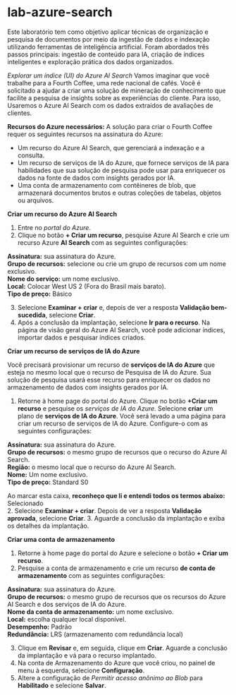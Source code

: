 # lab-azure-search

Este laboratório tem como objetivo aplicar técnicas de organização e pesquisa de documentos por meio da ingestão de dados e indexação utilizando ferramentas de inteligência artificial.
Foram abordados três passos principais: ingestão de conteúdo para IA, criação de índices inteligentes e exploração prática dos dados organizados.

*Explorar um índice (UI) do Azure AI Search*
Vamos imaginar que você trabalhe para a Fourth Coffee, uma rede nacional de cafés. Você é solicitado a ajudar a criar uma solução de mineração de conhecimento que facilite a pesquisa de insights sobre as experiências do cliente. Para isso, Usaremos o Azure AI Search com os dados extraídos de avaliações de clientes.

**Recursos do Azure necessários:**
A solução para criar o Fourth Coffee requer os seguintes recursos na assinatura do Azure:
- Um recurso do Azure AI Search, que gerenciará a indexação e a consulta.
- Um recurso de serviços de IA do Azure, que fornece serviços de IA para habilidades que sua solução de pesquisa pode usar para enriquecer os dados na fonte de dados com insights gerados por IA.
- Uma conta de armazenamento com contêineres de blob, que armazenará documentos brutos e outras coleções de tabelas, objetos ou arquivos.

**Criar um recurso do Azure AI Search**
1. Entre no *portal do Azure*.
2. Clique no botão **+ Criar um recurso**, pesquise Azure AI Search e crie um recurso Azure **AI Search** com as seguintes configurações: 

**Assinatura:** sua assinatura do Azure.  
**Grupo de recursos:** selecione ou crie um grupo de recursos com um nome exclusivo.  
**Nome do serviço:** um nome exclusivo.  
**Local:** Colocar West US 2 (Fora do Brasil mais barato).  
**Tipo de preço:** Básico   

3. Selecione **Examinar + criar** e, depois de ver a resposta **Validação bem-sucedida**, selecione **Criar**.
4. Após a conclusão da implantação, selecione **Ir para o recurso**. Na página de visão geral do Azure AI Search, você pode adicionar índices, importar dados e pesquisar índices criados.

**Criar um recurso de serviços de IA do Azure**  

Você precisará provisionar um recurso de **serviços de IA do Azure** que esteja no mesmo local que o recurso de Pesquisa de IA do Azure. Sua solução de pesquisa usará esse recurso para enriquecer os dados no armazenamento de dados com insights gerados por IA.

1. Retorne à home page do portal do Azure. Clique no botão **+Criar um recurso** e pesquise os *serviços de IA do Azure*.
   Selecione **criar** um plano de **serviços de IA do Azure**. Você será levado a uma página para criar um recurso de serviços de IA do Azure. Configure-o com as seguintes configurações:  

**Assinatura:** sua assinatura do Azure.  
**Grupo de recursos:** o mesmo grupo de recursos que o recurso do Azure AI Search.  
**Região:** o mesmo local que o recurso do Azure AI Search.  
**Nome:** Um nome exclusivo.  
**Tipo de preço:** Standard S0  

Ao marcar esta caixa, **reconheço que li e entendi todos os termos abaixo:** Selecionado  
2. Selecione **Examinar + criar**. Depois de ver a resposta **Validação aprovada**, selecione **Criar**.
3. Aguarde a conclusão da implantação e exiba os detalhes da implantação.

**Criar uma conta de armazenamento**
1. Retorne à home page do portal do Azure e selecione o botão **+ Criar um recurso**.
2. Pesquise a conta de armazenamento e crie um recurso **de conta de armazenamento** com as seguintes configurações:

**Assinatura:** sua assinatura do Azure.  
**Grupo de recursos:** o mesmo grupo de recursos que os recursos do Azure AI Search e dos serviços de IA do Azure.  
**Nome da conta de armazenamento:** um nome exclusivo.  
**Local:** escolha qualquer local disponível.  
**Desempenho:** Padrão  
**Redundância:** LRS (armazenamento com redundância local)  

3. Clique em **Revisar** e, em seguida, clique em **Criar**. Aguarde a conclusão da implantação e vá para o recurso implantado.
4. Na conta de Armazenamento do Azure que você criou, no painel de menu à esquerda, selecione **Configuração**.
5. Altere a configuração de *Permitir acesso anônimo ao Blob* para **Habilitado** e selecione **Salvar**.




